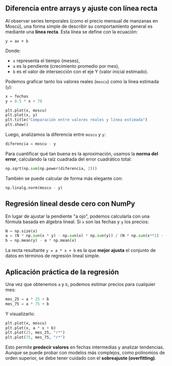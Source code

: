 ## Diferencia entre arrays y ajuste con línea recta

Al observar series temporales (como el precio mensual de manzanas en Moscú), una forma simple de describir su comportamiento general es mediante una **línea recta**. Esta línea se define con la ecuación:

```text
y = ax + b
```

Donde:
- `x` representa el tiempo (meses),
- `a` es la pendiente (crecimiento promedio por mes),
- `b` es el valor de intersección con el eje Y (valor inicial estimado).

Podemos graficar tanto los valores reales (`moscu`) como la línea estimada (`y`):

```python
x = fechas
y = 0.5 * x + 78

plt.plot(x, moscu)
plt.plot(x, y)
plt.title("Comparación entre valores reales y línea estimada")
plt.show()
```

Luego, analizamos la diferencia entre `moscu` y `y`:

```python
diferencia = moscu - y
```

Para cuantificar qué tan buena es la aproximación, usamos la **norma del error**, calculando la raíz cuadrada del error cuadrático total:

```python
np.sqrt(np.sum(np.power(diferencia, 2)))
```

También se puede calcular de forma más elegante con:

```python
np.linalg.norm(moscu - y)
```

## Regresión lineal desde cero con NumPy

En lugar de ajustar la pendiente "a ojo", podemos calcularla con una fórmula basada en álgebra lineal. Si `x` son las fechas y `y` los precios:

```python
N = np.size(x)
a = (N * np.sum(x * y) - np.sum(x) * np.sum(y)) / (N * np.sum(x**2) - (np.sum(x))**2)
b = np.mean(y) - a * np.mean(x)
```

La recta resultante `y = a * x + b` es la que **mejor ajusta** el conjunto de datos en términos de regresión lineal simple.

## Aplicación práctica de la regresión

Una vez que obtenemos `a` y `b`, podemos estimar precios para cualquier mes:

```python
mes_25 = a * 25 + b
mes_75 = a * 75 + b
```

Y visualizarlo:

```python
plt.plot(x, moscu)
plt.plot(x, a * x + b)
plt.plot(25, mes_25, "r*")
plt.plot(75, mes_75, "r*")
```

Esto permite **predecir valores** en fechas intermedias y analizar tendencias. Aunque se puede probar con modelos más complejos, como polinomios de orden superior, se debe tener cuidado con el **sobreajuste (overfitting)**.